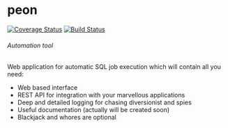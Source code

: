# peon

[![Coverage Status](https://coveralls.io/repos/github/uka17/peon/badge.svg)](https://coveralls.io/github/uka17/peon)
[![Build Status](https://travis-ci.org/uka17/peon.svg?branch=develop)](https://travis-ci.org/uka17/peon)

###### Automation tool
Web application for automatic SQL job execution which will contain all you need:
* Web based interface
* REST API for integration with your marvellous applications
* Deep and detailed logging for chasing diversionist and spies
* Useful documentation (actually will be created soon)
* Blackjack and whores are optional
